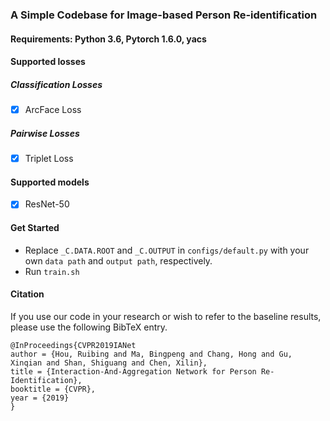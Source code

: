 ### A Simple Codebase for Image-based Person Re-identification

#### Requirements: Python 3.6, Pytorch 1.6.0, yacs

#### Supported losses
##### Classification Losses
- [x] ArcFace Loss
##### Pairwise Losses
- [x] Triplet Loss

#### Supported models
- [x] ResNet-50

#### Get Started
- Replace `_C.DATA.ROOT` and `_C.OUTPUT` in `configs/default.py` with your own `data path` and `output path`, respectively.
- Run `train.sh`

#### Citation

If you use our code in your research or wish to refer to the baseline results, please use the following BibTeX entry.

    @InProceedings{CVPR2019IANet
    author = {Hou, Ruibing and Ma, Bingpeng and Chang, Hong and Gu, Xinqian and Shan, Shiguang and Chen, Xilin},
    title = {Interaction-And-Aggregation Network for Person Re-Identification},
    booktitle = {CVPR},
    year = {2019}
    }
